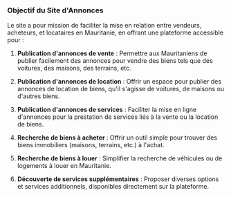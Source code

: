 ### **Objectif du Site d'Annonces**

Le site a pour mission de faciliter la mise en relation entre vendeurs, acheteurs, et locataires en Mauritanie, en offrant une plateforme accessible pour :

1. **Publication d'annonces de vente** : Permettre aux Mauritaniens de publier facilement des annonces pour vendre des biens tels que des voitures, des maisons, des terrains, etc.
2. **Publication d'annonces de location** : Offrir un espace pour publier des annonces de location de biens, qu'il s'agisse de voitures, de maisons ou d'autres biens.
3. **Publication d'annonces de services** : Faciliter la mise en ligne d'annonces pour la prestation de services liés à la vente ou la location de biens.

4. **Recherche de biens à acheter** : Offrir un outil simple pour trouver des biens immobiliers (maisons, terrains, etc.) à l'achat.
5. **Recherche de biens à louer** : Simplifier la recherche de véhicules ou de logements à louer en Mauritanie.
6. **Découverte de services supplémentaires** : Proposer diverses options et services additionnels, disponibles directement sur la plateforme.

 